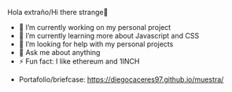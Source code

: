 Hola extraño/Hi there strange👋


- 🔭 I’m currently working on my personal project
- 🌱 I’m currently learning more about Javascript and CSS
- 🤔 I’m looking for help with my personal projects
- 💬 Ask me about anything
- ⚡ Fun fact: I like ethereum and 1INCH
* Portafolio/briefcase: https://diegocaceres97.github.io/muestra/

